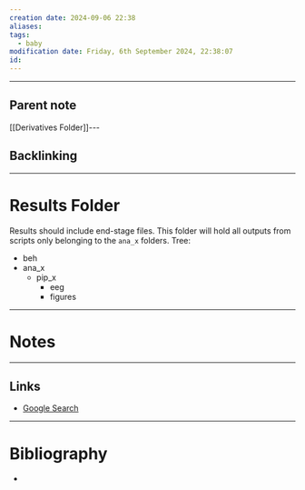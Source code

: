```yaml
---
creation date: 2024-09-06 22:38
aliases: 
tags:
  - baby
modification date: Friday, 6th September 2024, 22:38:07
id:
---
```

---

## Parent note
[[Derivatives Folder]]---
## Backlinking


---
# Results Folder
Results should include end-stage files. This folder will hold all outputs from scripts only belonging to the `ana_x` folders.
Tree:
+ beh
+ ana_x
	+ pip_x
		+ eeg
		+ figures

---
# Notes


---
## Links
- [Google Search](https://www.google.com/search?q=Results+Folder)

---
# Bibliography
+ 